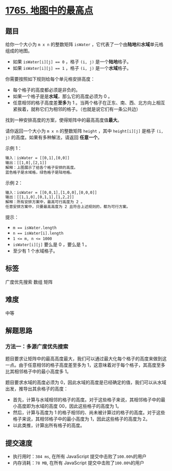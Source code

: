 # [1765. 地图中的最高点](https://leetcode-cn.com/problems/map-of-highest-peak/)

## 题目

给你一个大小为 `m x n` 的整数矩阵 `isWater` ，它代表了一个由**陆地**和**水域**单元格组成的地图。

- 如果 `isWater[i][j] == 0` ，格子 `(i, j)` 是一个**陆地**格子。
- 如果 `isWater[i][j] == 1` ，格子 `(i, j)` 是一个**水域**格子。

你需要按照如下规则给每个单元格安排高度：

- 每个格子的高度都必须是非负的。
- 如果一个格子是是**水域**，那么它的高度必须为 0 。
- 任意相邻的格子高度差**至多**为 1 。当两个格子在正东、南、西、北方向上相互紧挨着，就称它们为相邻的格子。（也就是说它们有一条公共边）

找到一种安排高度的方案，使得矩阵中的最高高度值**最大**。

请你返回一个大小为 `m x n` 的整数矩阵 `height` ，其中 `height[i][j]` 是格子 `(i, j)` 的高度。如果有多种解法，请返回 **任意一个**。

示例 1：

```txt
输入：isWater = [[0,1],[0,0]]
输出：[[1,0],[2,1]]
解释：上图展示了给各个格子安排的高度。
蓝色格子是水域格，绿色格子是陆地格。
```

示例 2：

```txt
输入：isWater = [[0,0,1],[1,0,0],[0,0,0]]
输出：[[1,1,0],[0,1,1],[1,2,2]]
解释：所有安排方案中，最高可行高度为 2 。
任意安排方案中，只要最高高度为 2 且符合上述规则的，都为可行方案。
```

提示：

- `m == isWater.length`
- `n == isWater[i].length`
- `1 <= m, n <= 1000`
- `isWater[i][j]` 要么是 0 ，要么是 1 。
- 至少有 1 个水域格子。

## 标签

广度优先搜索 数组 矩阵

## 难度

中等

## 解题思路

### 方法一：多源广度优先搜索

题目要求让矩阵中的最高高度最大，我们可以通过最大化每个格子的高度来做到这一点。由于任意相邻的格子高度差至多为 1，这意味着对于每个格子，其高度至多比其相邻格子中的最小高度多 1。

题目要求水域的高度必须为 0，因此水域的高度是已经确定的值，我们可以从水域出发，推导出其余格子的高度：

- 首先，计算与水域相邻的格子的高度。对于这些格子来说，其相邻格子中的最小高度即为水域的高度 00，因此这些格子的高度为 1。
- 然后，计算与高度为 1 的格子相邻的、尚未被计算过的格子的高度。对于这些格子来说，其相邻格子中的最小高度为 1，因此这些格子的高度为 2。
- 以此类推，计算出所有格子的高度。

## 提交速度

- 执行用时：`384 ms`, 在所有 JavaScript 提交中击败了`100.00%`的用户
- 内存消耗：`78 MB`, 在所有 JavaScript 提交中击败了`100.00%`的用户
